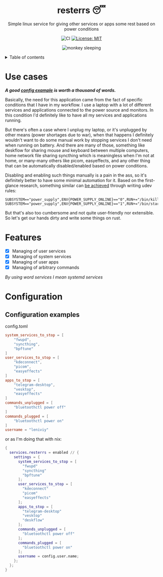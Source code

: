 <h1 align="center">resterrs 😴</h1>
<p align="center">Simple linux service for giving other services or apps some rest based on power conditions</p>

<div align="center">

![CI](https://github.com/Lenivaya/qrrs/workflows/CI/badge.svg)
[![License: MIT](https://img.shields.io/github/license/lenivaya/resterrs)](./LICENSE)

![monkey sleeping](https://github.com/user-attachments/assets/1fd2f02b-a229-48f1-9827-2a389b9c1ef5)

</div>

<details>
<summary>Table of contents</summary>

- [Use cases](#use-cases)
- [Features](#features)
- [Usage](#usage)
- [Configuration](#configuration)
- [License](#license)

</details>

# Use cases

**_A good [config example](#configuration-example) is worth a thousand of words._**

Basically, the need for this application came from the fact of specific conditions that I have in my workflow. I use a laptop with a lot of different services and applications connected to the power source and monitors. In this condition I'd definitely like to have all my services and applications running.

But there's often a case where I unplug my laptop, or it's unplugged by other means (power shortages due to war), when that happens I definitely wouldn't want to do some manual work by stopping services I don't need when running on battery. And there are many of those, something like deskflow for sharing mouse and keyboard between multiple computers, home network file sharing syncthing which is meaningless when I'm not at home, or many-many others like picom, easyeffects, and any other thing that can be automatically disabled/enabled based on power conditions.

Disabling and enabling such things manually is a pain in the ass, so it's definitely better to have some minimal automation for it. Based on the first-glance research, something similar can [be achieved](https://superuser.com/q/1417292) through writing udev rules:

```shell
SUBSYSTEM=="power_supply",ENV{POWER_SUPPLY_ONLINE}=="0",RUN+="/bin/killcompton.sh"
SUBSYSTEM=="power_supply",ENV{POWER_SUPPLY_ONLINE}=="1",RUN+="/bin/startcompton.sh"
```

But that's also too cumbersome and not quite user-friendly nor extensible. So let's get our hands dirty and write some things on rust.

# Features

- [x] Managing of user services
- [x] Managing of system services
- [x] Managing of user apps
- [x] Managing of arbitrary commands

_By using word services I mean systemd services_

# Configuration

## Configuration examples

config.toml

```toml
system_services_to_stop = [
    "fwupd",
    "syncthing",
    "bpftune"
]
user_services_to_stop = [
    "kdeconnect",
    "picom",
    "easyeffects"
]
apps_to_stop = [
    "telegram-desktop",
    "vesktop",
    "easyeffects"
]
commands_unplugged = [
    "bluetoothctl power off"
]
commands_plugged = [
    "bluetoothctl power on"
]
username = "leniviy"
```

or as I'm doing that with nix:

```nix
{
  services.resterrs = enabled // {
    settings = {
      system_services_to_stop = [
        "fwupd"
        "syncthing"
        "bpftune"
      ];
      user_services_to_stop = [
        "kdeconnect"
        "picom"
        "easyeffects"
      ];
      apps_to_stop = [
        "telegram-desktop"
        "vesktop"
        "deskflow"
      ];
      commands_unplugged = [
        "bluetoothctl power off"
      ];
      commands_plugged = [
        "bluetoothctl power on"
      ];
      username = config.user.name;
    };
  };
}

```
